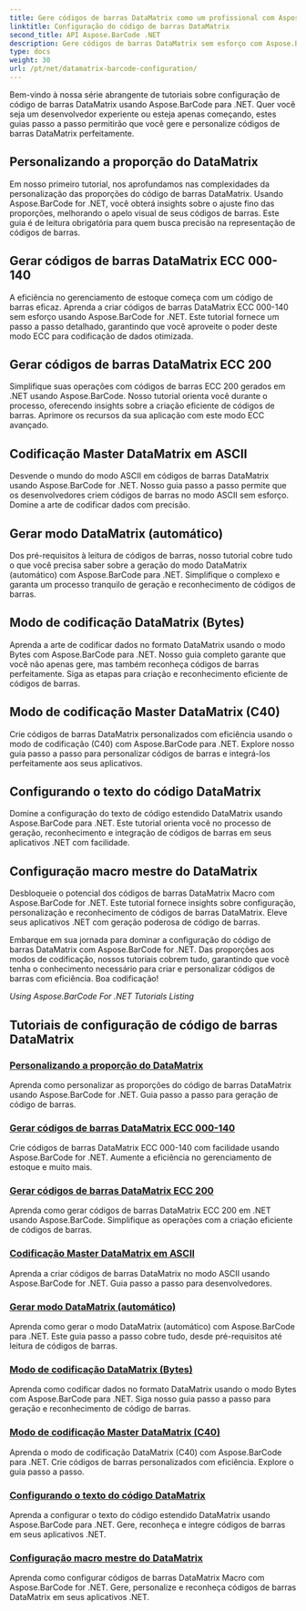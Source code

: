 ```yaml
---
title: Gere códigos de barras DataMatrix como um profissional com Aspose.BarCode.
linktitle: Configuração do código de barras DataMatrix
second_title: API Aspose.BarCode .NET
description: Gere códigos de barras DataMatrix sem esforço com Aspose.BarCode for .NET. Personalize proporções de aspecto, modos ECC, codificação e muito mais. Aumente a eficiência na criação de códigos de barras.
type: docs
weight: 30
url: /pt/net/datamatrix-barcode-configuration/
---
```



Bem-vindo à nossa série abrangente de tutoriais sobre configuração de código de barras DataMatrix usando Aspose.BarCode para .NET. Quer você seja um desenvolvedor experiente ou esteja apenas começando, estes guias passo a passo permitirão que você gere e personalize códigos de barras DataMatrix perfeitamente.

## Personalizando a proporção do DataMatrix

Em nosso primeiro tutorial, nos aprofundamos nas complexidades da personalização das proporções do código de barras DataMatrix. Usando Aspose.BarCode for .NET, você obterá insights sobre o ajuste fino das proporções, melhorando o apelo visual de seus códigos de barras. Este guia é de leitura obrigatória para quem busca precisão na representação de códigos de barras.

## Gerar códigos de barras DataMatrix ECC 000-140

A eficiência no gerenciamento de estoque começa com um código de barras eficaz. Aprenda a criar códigos de barras DataMatrix ECC 000-140 sem esforço usando Aspose.BarCode for .NET. Este tutorial fornece um passo a passo detalhado, garantindo que você aproveite o poder deste modo ECC para codificação de dados otimizada.

## Gerar códigos de barras DataMatrix ECC 200

Simplifique suas operações com códigos de barras ECC 200 gerados em .NET usando Aspose.BarCode. Nosso tutorial orienta você durante o processo, oferecendo insights sobre a criação eficiente de códigos de barras. Aprimore os recursos da sua aplicação com este modo ECC avançado.

## Codificação Master DataMatrix em ASCII

Desvende o mundo do modo ASCII em códigos de barras DataMatrix usando Aspose.BarCode for .NET. Nosso guia passo a passo permite que os desenvolvedores criem códigos de barras no modo ASCII sem esforço. Domine a arte de codificar dados com precisão.

## Gerar modo DataMatrix (automático)

Dos pré-requisitos à leitura de códigos de barras, nosso tutorial cobre tudo o que você precisa saber sobre a geração do modo DataMatrix (automático) com Aspose.BarCode para .NET. Simplifique o complexo e garanta um processo tranquilo de geração e reconhecimento de códigos de barras.

## Modo de codificação DataMatrix (Bytes)

Aprenda a arte de codificar dados no formato DataMatrix usando o modo Bytes com Aspose.BarCode para .NET. Nosso guia completo garante que você não apenas gere, mas também reconheça códigos de barras perfeitamente. Siga as etapas para criação e reconhecimento eficiente de códigos de barras.

## Modo de codificação Master DataMatrix (C40)

Crie códigos de barras DataMatrix personalizados com eficiência usando o modo de codificação (C40) com Aspose.BarCode para .NET. Explore nosso guia passo a passo para personalizar códigos de barras e integrá-los perfeitamente aos seus aplicativos.

## Configurando o texto do código DataMatrix

Domine a configuração do texto de código estendido DataMatrix usando Aspose.BarCode para .NET. Este tutorial orienta você no processo de geração, reconhecimento e integração de códigos de barras em seus aplicativos .NET com facilidade.

## Configuração macro mestre do DataMatrix

Desbloqueie o potencial dos códigos de barras DataMatrix Macro com Aspose.BarCode for .NET. Este tutorial fornece insights sobre configuração, personalização e reconhecimento de códigos de barras DataMatrix. Eleve seus aplicativos .NET com geração poderosa de código de barras.

Embarque em sua jornada para dominar a configuração do código de barras DataMatrix com Aspose.BarCode for .NET. Das proporções aos modos de codificação, nossos tutoriais cobrem tudo, garantindo que você tenha o conhecimento necessário para criar e personalizar códigos de barras com eficiência. Boa codificação!

*Using Aspose.BarCode For .NET Tutorials Listing*
## Tutoriais de configuração de código de barras DataMatrix
### [Personalizando a proporção do DataMatrix](./datamatrix-aspect-ratio-customization/)
Aprenda como personalizar as proporções do código de barras DataMatrix usando Aspose.BarCode for .NET. Guia passo a passo para geração de código de barras.
### [Gerar códigos de barras DataMatrix ECC 000-140](./datamatrix-ecc-000-140-configuration/)
Crie códigos de barras DataMatrix ECC 000-140 com facilidade usando Aspose.BarCode for .NET. Aumente a eficiência no gerenciamento de estoque e muito mais.
### [Gerar códigos de barras DataMatrix ECC 200](./datamatrix-ecc-200-configuration/)
Aprenda como gerar códigos de barras DataMatrix ECC 200 em .NET usando Aspose.BarCode. Simplifique as operações com a criação eficiente de códigos de barras.
### [Codificação Master DataMatrix em ASCII](./datamatrix-encoding-mode-ascii/)
Aprenda a criar códigos de barras DataMatrix no modo ASCII usando Aspose.BarCode for .NET. Guia passo a passo para desenvolvedores.
### [Gerar modo DataMatrix (automático)](./datamatrix-encoding-mode-auto/)
Aprenda como gerar o modo DataMatrix (automático) com Aspose.BarCode para .NET. Este guia passo a passo cobre tudo, desde pré-requisitos até leitura de códigos de barras.
### [Modo de codificação DataMatrix (Bytes)](./datamatrix-encoding-mode-bytes/)
Aprenda como codificar dados no formato DataMatrix usando o modo Bytes com Aspose.BarCode para .NET. Siga nosso guia passo a passo para geração e reconhecimento de código de barras.
### [Modo de codificação Master DataMatrix (C40)](./datamatrix-encoding-mode-c40/)
Aprenda o modo de codificação DataMatrix (C40) com Aspose.BarCode para .NET. Crie códigos de barras personalizados com eficiência. Explore o guia passo a passo.
### [Configurando o texto do código DataMatrix](./datamatrix-extended-code-text-configuration/)
Aprenda a configurar o texto do código estendido DataMatrix usando Aspose.BarCode para .NET. Gere, reconheça e integre códigos de barras em seus aplicativos .NET.
### [Configuração macro mestre do DataMatrix](./datamatrix-macro-configuration/)
Aprenda como configurar códigos de barras DataMatrix Macro com Aspose.BarCode for .NET. Gere, personalize e reconheça códigos de barras DataMatrix em seus aplicativos .NET.